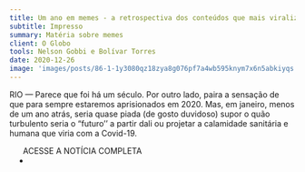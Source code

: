 ```yaml
---
title: Um ano em memes - a retrospectiva dos conteúdos que mais viralizaram em 2020
subtitle: Impresso
summary: Matéria sobre memes
client: O Globo
tools: Nelson Gobbi e Bolívar Torres
date: 2020-12-26
image: 'images/posts/86-1-1y3080qz18zya8g076pf7a4wb595knym7x6n5abkiyqs.png'
---
```


RIO — Parece que foi há um século. Por outro lado, paira a sensação de que para sempre estaremos aprisionados em 2020. Mas, em janeiro, menos de um ano atrás, seria quase piada (de gosto duvidoso) supor o quão turbulento seria o “futuro’’ a partir dali ou projetar a calamidade sanitária e humana que viria com a Covid-19.

<div class="post__share"><ul class="share__list list-reset">ACESSE A NOTÍCIA COMPLETA<li class="share__item" style="margin-left: 10px"><a class="share__link share__facebook" style="background: #fa5657" href="https://oglobo.globo.com/cultura/relembre-12-memes-que-definiram-2020-24812280" title="Link" rel="nofollow"><i class="fa-solid fa-link"></i></a></li></ul></div>
<!-- <div class="gallery-box"><div class="gallery"><img src="/clipping/images/example-1.jpg" loading="lazy" alt="Project"><img src="/clipping/images/example-2.jpg" loading="lazy" alt="Project"></div><em>Gallery / <a href="https://www.freepik.com/" target="_blank">Freepic</a></em></div> -->